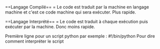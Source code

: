 ==Langage Compilé== = Le code est traduit par la machine en langage machine et c'est ce code machine qui sera exécuter. Plus rapide.

==Langage Interprété== = Le code est traduit à chaque exécution puis exécuter par la machine. Donc moins rapide.

Première ligne pour un script python par exemple : #!/bin/python
Pour dire comment interpréter le script